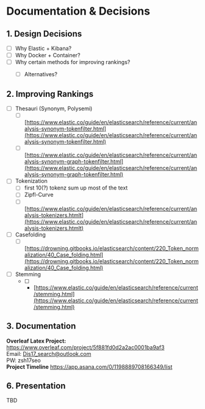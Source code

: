 # Documentation & Decisions

##  1. Design Decisions
- [ ] Why Elastic + Kibana?
- [ ] Why Docker + Container?
- [ ] Why certain methods for improving rankings?
	- [ ] Alternatives?
	

##  2. Improving Rankings
- [ ] Thesauri (Synonym, Polysemi)
	- [ ] [https://www.elastic.co/guide/en/elasticsearch/reference/current/analysis-synonym-tokenfilter.html](https://www.elastic.co/guide/en/elasticsearch/reference/current/analysis-synonym-tokenfilter.html)
	- [ ] [https://www.elastic.co/guide/en/elasticsearch/reference/current/analysis-synonym-graph-tokenfilter.html](https://www.elastic.co/guide/en/elasticsearch/reference/current/analysis-synonym-graph-tokenfilter.html)
- [ ] Tokenization
	- [ ] first 10(?) tokenz sum up most of the text
	- [ ] Zipfl-Curve
	- [ ] [https://www.elastic.co/guide/en/elasticsearch/reference/current/analysis-tokenizers.htmlt](https://www.elastic.co/guide/en/elasticsearch/reference/current/analysis-tokenizers.htmlt)
- [ ] Casefolding
	- [ ] [https://drowning.gitbooks.io/elasticsearch/content/220_Token_normalization/40_Case_folding.html](https://drowning.gitbooks.io/elasticsearch/content/220_Token_normalization/40_Case_folding.html)
- [ ] Stemming
	- [ ] -   [https://www.elastic.co/guide/en/elasticsearch/reference/current/stemming.html](https://www.elastic.co/guide/en/elasticsearch/reference/current/stemming.html)

## 3. Documentation
**Overleaf Latex Project:**  
https://www.overleaf.com/project/5f881fd0d2a2ac0001ba9af3  
Email: Dis17_search@outlook.com  
PW: zsh17seo  
**Project Timeline**
https://app.asana.com/0/1198889708166349/list

## 6. Presentation

TBD
